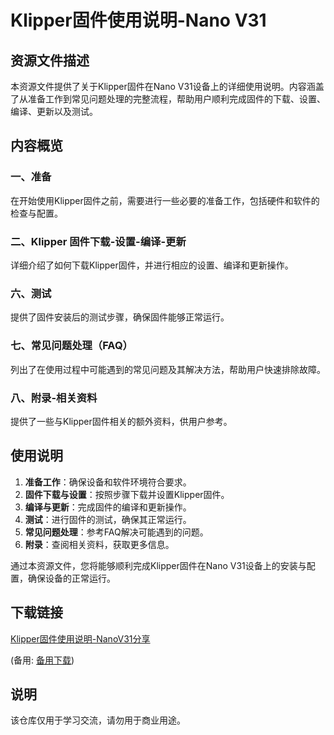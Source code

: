 # Klipper固件使用说明-Nano V31

## 资源文件描述

本资源文件提供了关于Klipper固件在Nano V31设备上的详细使用说明。内容涵盖了从准备工作到常见问题处理的完整流程，帮助用户顺利完成固件的下载、设置、编译、更新以及测试。

## 内容概览

### 一、准备
在开始使用Klipper固件之前，需要进行一些必要的准备工作，包括硬件和软件的检查与配置。

### 二、Klipper 固件下载-设置-编译-更新
详细介绍了如何下载Klipper固件，并进行相应的设置、编译和更新操作。

### 六、测试
提供了固件安装后的测试步骤，确保固件能够正常运行。

### 七、常见问题处理（FAQ）
列出了在使用过程中可能遇到的常见问题及其解决方法，帮助用户快速排除故障。

### 八、附录-相关资料
提供了一些与Klipper固件相关的额外资料，供用户参考。

## 使用说明

1. **准备工作**：确保设备和软件环境符合要求。
2. **固件下载与设置**：按照步骤下载并设置Klipper固件。
3. **编译与更新**：完成固件的编译和更新操作。
4. **测试**：进行固件的测试，确保其正常运行。
5. **常见问题处理**：参考FAQ解决可能遇到的问题。
6. **附录**：查阅相关资料，获取更多信息。

通过本资源文件，您将能够顺利完成Klipper固件在Nano V31设备上的安装与配置，确保设备的正常运行。

## 下载链接
[Klipper固件使用说明-NanoV31分享](https://pan.quark.cn/s/f98eda8480de) 

(备用: [备用下载](https://pan.baidu.com/s/13F-kxN31gXsexYgui1IJ5g?pwd=1234))

## 说明

该仓库仅用于学习交流，请勿用于商业用途。
